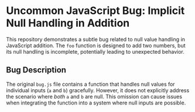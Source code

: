 # Uncommon JavaScript Bug: Implicit Null Handling in Addition

This repository demonstrates a subtle bug related to null value handling in JavaScript addition.  The `foo` function is designed to add two numbers, but its null handling is incomplete, potentially leading to unexpected behavior.

## Bug Description
The original `bug.js` file contains a function that handles null values for individual inputs (`a` and `b`) gracefully. However, it does not explicitly address the scenario where *both* `a` and `b` are null. This omission can cause issues when integrating the function into a system where null inputs are possible.